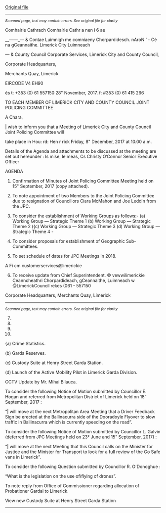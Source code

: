 [Original file](https://www.limerick.ie/sites/default/files/media/documents/2017-12/agenda.pdf)

---
*<small>Scanned page, text may contain errors. See original file for clarity</small>*  

Comhairle Cathrach Comhairle Cathr a nen i 6 ae

__——_— & Contae Luimnigh me comniaeny Chorpardidesch.
nAroN ‘ - Cé na gCeannaithe.
Limerick City Luimneach

— & County Council Corporate Services,
Limerick City and County Council,

Corporate Headquarters,

Merchants Quay,
Limerick

EIRCODE V4 EH90

és t: +353 (0) 61 557150
28" November, 2017. f: #353 (0) 61 415 266

TO EACH MEMBER OF LIMERICK CITY AND COUNTY COUNCIL JOINT POLICING COMMITTEE

A Chara,

| wish to inform you that a Meeting of Limerick City and County Council Joint Policing Committee will

take place in Hou: rd: Hen r rick
Friday, 8" December, 2017 at 10.00 a.m.

Details of the Agenda and attachments to be discussed at the meeting are set out hereunder :
Is mise, le meas,
Cs
Christy O’Connor
Senior Executive Officer

AGENDA

1. Confirmation of Minutes of Joint Policing Committee Meeting held on 15" September, 2017
(copy attached).

2. To note appointment of two Members to the Joint Policing Committee due to resignation of
Councillors Ciara McMahon and Joe Leddin from the JPC.

3. To consider the establishment of Working Groups as follows:-
(a) Working Group — Strategic Theme 1
(b) Working Group — Strategic Theme 2
({c) Working Group — Strategic Theme 3
(d) Working Group — Strategic Theme 4 -

4. To consider proposals for establishment of Geographic Sub-Committees.

5. To set schedule of dates for JPC Meetings in 2018.

A Fi cm customerservices@limerickie

6. To receive update from Chief Superintendent. © vewwilimerickie
Ceanncheathri Chorpardideach, gCeannaithe, Luimneach w @LimerickCouncil
rekes (061 - 557150

Corporate Headquarters, Merchants Quay, Limerick


---
*<small>Scanned page, text may contain errors. See original file for clarity</small>*  

7.

10.

11.

12.

{a) Crime Statistics.

(b) Garda Reserves.

(c) Custody Suite at Henry Street Garda Station.

(d) Launch of the Active Mobility Pilot in Limerick Garda Division.

CCTV Update by Mr. Mihai Bilauca.

To consider the following Notice of Motion submitted by Councillor E. Hogan and referred
from Metropolitan District of Limerick held on 18” September, 2017 :

“| will move at the next Metropolitan Area Meeting that a Driver Feedback Sign be erected
at the Ballinacurra side of the Dooradoyle Flyover to slow traffic in Ballinacurra which is
currently speeding on the road”.

To consider the following Notice of Motion submitted by Councillor L. Galvin (deferred from
JPC Meetings held on 23° June and 15" September, 2017) :

“| will move at the next Meeting that this Council calls on the Minister for Justice and the
Minister for Transport to look for a full review of the Go Safe vans in Limerick”.

To consider the following Question submitted by Councillor R. O'Donoghue :

“What is the legislation on the use of/flying of drones”.

To note reply from Office of Commissioner regarding allocation of Probationer Gardai to
Limerick.

View new Custody Suite at Henry Street Garda Station


---
